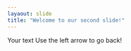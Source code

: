 ```yaml
---
layaout: slide
title: "Welcome to our second slide!"
---
```

Your text
Use the left arrow to go back!
